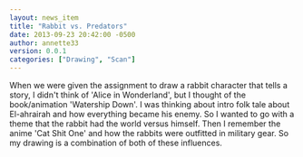 ```yaml
---
layout: news_item
title: "Rabbit vs. Predators"
date: 2013-09-23 20:42:00 -0500
author: annette33
version: 0.0.1
categories: ["Drawing", "Scan"]
---
```


When we were given the assignment to draw a rabbit character that tells a story, I didn't think of 'Alice in Wonderland', but I thought of the book/animation 'Watership Down'. I was thinking about intro folk tale about El-ahrairah and how everything became his enemy. So I wanted to go with a theme that the rabbit had the world versus himself. Then I remember the anime 'Cat Shit One' and how the rabbits were outfitted in military gear. So my drawing is a combination of both of these influences.